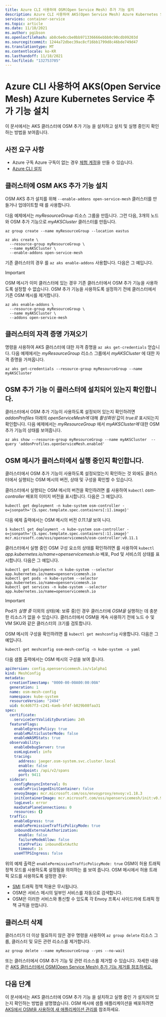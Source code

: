 ```yaml
---
title: Azure CLI 사용하여 OSM(Open Service Mesh) 추가 기능 설치
description: Azure CLI 사용하여 AKS(Open Service Mesh) Azure Kubernetes Service(추가 기능) 설치
services: container-service
ms.topic: article
ms.date: 11/10/2021
ms.author: pgibson
ms.openlocfilehash: ab8c6e0ccbe0bb971336666ebbb0c90cdb99203d
ms.sourcegitcommit: 1244a72dbec39ac8cf16bb1799d8c46bde749d47
ms.translationtype: MT
ms.contentlocale: ko-KR
ms.lasthandoff: 11/18/2021
ms.locfileid: "132753705"
---
```

# <a name="install-the-open-service-mesh-osm-azure-kubernetes-service-aks-add-on-using-azure-cli"></a>Azure CLI 사용하여 AKS(Open Service Mesh) Azure Kubernetes Service 추가 기능 설치

이 문서에서는 AKS 클러스터에 OSM 추가 기능 을 설치하고 설치 및 실행 중인지 확인하는 방법을 보여줍니다.

## <a name="prerequisites"></a>사전 요구 사항

* Azure 구독 Azure 구독이 없는 경우 [체험 계정](https://azure.microsoft.com/free)을 만들 수 있습니다.
* [Azure CLI 설치](/cli/azure/install-azure-cli)

## <a name="install-the-osm-aks-add-on-on-your-cluster"></a>클러스터에 OSM AKS 추가 기능 설치

OSM AKS 추가 설치를 위해 `--enable-addons open-service-mesh` 클러스터를 만들거나 업데이트할 때 를 사용합니다.

다음 예제에서는 *myResourceGroup* 리소스 그룹을 만듭니다. 그런 다음, 3개의 노드와 OSM 추가 기능으로 *myAKSCluster* 클러스터를 만듭니다.

```azurecli-interactive
az group create --name myResourceGroup --location eastus

az aks create \
  --resource-group myResourceGroup \
  --name myAKSCluster \
  --enable-addons open-service-mesh
```

기존 클러스터의 경우 를 `az aks enable-addons` 사용합니다. 다음은 그 예입니다.

> [!IMPORTANT]
> OSM 메시가 이미 클러스터에 있는 경우 기존 클러스터에서 OSM 추가 기능을 사용하도록 설정할 수 없습니다. OSM 추가 기능을 사용하도록 설정하기 전에 클러스터에서 기존 OSM 메시를 제거합니다.

```azurecli-interactive
az aks enable-addons \
  --resource-group myResourceGroup \
  --name myAKSCluster \
  --addons open-service-mesh
```

## <a name="get-the-credentials-for-your-cluster"></a>클러스터의 자격 증명 가져오기

명령을 사용하여 AKS 클러스터에 대한 자격 증명을 `az aks get-credentials` 얻습니다. 다음 예제에서는 *myResourceGroup* 리소스 그룹에서 *myAKSCluster* 에 대한 자격 증명을 가져옵니다.

```azurecli-interactive
az aks get-credentials --resource-group myResourceGroup --name myAKSCluster
```

## <a name="verify-the-osm-add-on-is-installed-on-your-cluster"></a>OSM 추가 기능 이 클러스터에 설치되어 있는지 확인합니다.

클러스터에서 OSM 추가 기능이 사용하도록 설정되어 있는지 확인하려면 *addonProfiles* 아래의 *openServiceMesh에* 대해 *활성화된* 값이 *true로* 표시되는지 확인합니다. 다음 예제에서는 *myResourceGroup* 에서 *myAKSCluster에* 대한 OSM 추가 기능의 상태를 보여줍니다.

```azurecli-interactive
az aks show --resource-group myResourceGroup --name myAKSCluster  --query 'addonProfiles.openServiceMesh.enabled'
```

## <a name="verify-the-osm-mesh-is-running-on-your-cluster"></a>OSM 메시가 클러스터에서 실행 중인지 확인합니다.

클러스터에서 OSM 추가 기능이 사용하도록 설정되었는지 확인하는 것 외에도 클러스터에서 실행되는 OSM 메시의 버전, 상태 및 구성을 확인할 수 있습니다.

클러스터에서 실행되는 OSM 메시의 버전을 확인하려면 를 사용하여 `kubectl` *osm-controller* 배포의 이미지 버전을 표시합니다. 다음은 그 예입니다.

```azurecli-interactive
kubectl get deployment -n kube-system osm-controller -o=jsonpath='{$.spec.template.spec.containers[:1].image}'
```

다음 예제 출력에서는 OSM 메시의 버전 *0.11.1을* 보여 니다.

```output
$ kubectl get deployment -n kube-system osm-controller -o=jsonpath='{$.spec.template.spec.containers[:1].image}'
mcr.microsoft.com/oss/openservicemesh/osm-controller:v0.11.1
```

클러스터에서 실행 중인 OSM 구성 요소의 상태를 확인하려면 를 사용하여 `kubectl` *app.kubernetes.io/name=openservicemesh.io* 배포, Pod 및 서비스의 상태를 표시합니다. 다음은 그 예입니다.

```azurecli-interactive
kubectl get deployments -n kube-system --selector app.kubernetes.io/name=openservicemesh.io
kubectl get pods -n kube-system --selector app.kubernetes.io/name=openservicemesh.io
kubectl get services -n kube-system --selector app.kubernetes.io/name=openservicemesh.io
```

> [!IMPORTANT]
> Pod가 *실행 중* 이외의 상태(예: 보류 중)인 경우 클러스터에 *OSM을* 실행하는 데 충분한 리소스가 없을 수 있습니다. 클러스터에서 OSM을 계속 사용하기 전에 노드 수 및 VM SKU와 같은 클러스터의 크기를 검토합니다.

OSM 메시의 구성을 확인하려면 를 `kubectl get meshconfig` 사용합니다. 다음은 그 예입니다.

```azurecli-interactive
kubectl get meshconfig osm-mesh-config -n kube-system -o yaml
```

다음 샘플 출력에서는 OSM 메시의 구성을 보여 줍니다.

```yaml
apiVersion: config.openservicemesh.io/v1alpha1
kind: MeshConfig
metadata:
  creationTimestamp: "0000-00-00A00:00:00A"
  generation: 1
  name: osm-mesh-config
  namespace: kube-system
  resourceVersion: "2494"
  uid: 6c4d67f3-c241-4aeb-bf4f-b029b08faa31
spec:
  certificate:
    serviceCertValidityDuration: 24h
  featureFlags:
    enableEgressPolicy: true
    enableMulticlusterMode: false
    enableWASMStats: true
  observability:
    enableDebugServer: true
    osmLogLevel: info
    tracing:
      address: jaeger.osm-system.svc.cluster.local
      enable: false
      endpoint: /api/v2/spans
      port: 9411
  sidecar:
    configResyncInterval: 0s
    enablePrivilegedInitContainer: false
    envoyImage: mcr.microsoft.com/oss/envoyproxy/envoy:v1.18.3
    initContainerImage: mcr.microsoft.com/oss/openservicemesh/init:v0.9.1
    logLevel: error
    maxDataPlaneConnections: 0
    resources: {}
  traffic:
    enableEgress: true
    enablePermissiveTrafficPolicyMode: true
    inboundExternalAuthorization:
      enable: false
      failureModeAllow: false
      statPrefix: inboundExtAuthz
      timeout: 1s
    useHTTPSIngress: false
```

위의 예제 출력은 `enablePermissiveTrafficPolicyMode: true` OSM이 허용 트래픽 정책 모드를 사용하도록 설정됨을 의미하는 를 보여 줍니다. OSM 메시에서 허용 트래픽 모드를 사용하도록 설정한 경우:

* [SMI][smi] 트래픽 정책 적용은 무시됩니다.
* OSM은 서비스 메시의 일부인 서비스를 자동으로 검색합니다.
* OSM은 이러한 서비스와 통신할 수 있도록 각 Envoy 프록시 사이드카에 트래픽 정책 규칙을 만듭니다.



## <a name="delete-your-cluster"></a>클러스터 삭제

클러스터가 더 이상 필요하지 않은 경우 명령을 사용하여 `az group delete` 리소스 그룹, 클러스터 및 모든 관련 리소스를 제거합니다.

```azurecli-interactive
az group delete --name myResourceGroup --yes --no-wait
```

또는 클러스터에서 OSM 추가 기능 및 관련 리소스를 제거할 수 있습니다. 자세한 내용은 [AKS 클러스터에서 OSM(Open Service Mesh) 추가 기능 제거를 참조하세요.][osm-uninstall]

## <a name="next-steps"></a>다음 단계

이 문서에서는 AKS 클러스터에 OSM 추가 기능 을 설치하고 실행 중인 가 설치되어 있는지 확인하는 방법을 설명했습니다. OSM 메시에 샘플 애플리케이션을 배포하려면 [AKS에서 OSM을 사용하여 새 애플리케이션 관리를][osm-sample] 참조하세요.

[aks-ephemeral]: cluster-configuration.md#ephemeral-os
[osm-sample]: open-service-mesh-deploy-new-application.md
[osm-uninstall]: open-service-mesh-uninstall-add-on.md
[smi]: https://smi-spec.io/